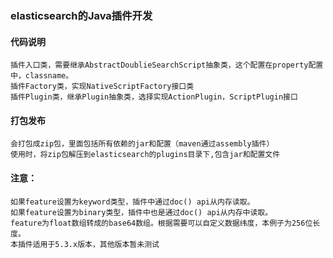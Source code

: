 ### elasticsearch的Java插件开发
#### 代码说明
    插件入口类，需要继承AbstractDoublieSearchScript抽象类，这个配置在property配置中，classname。
    插件Factory类，实现NativeScriptFactory接口类
    插件Plugin类，继承Plugin抽象类，选择实现ActionPlugin，ScriptPlugin接口
#### 打包发布
    会打包成zip包，里面包括所有依赖的jar和配置（maven通过assembly插件）
    使用时，将zip包解压到elasticsearch的plugins目录下,包含jar和配置文件
        
#### 注意：
    如果feature设置为keyword类型，插件中通过doc() api从内存读取。
    如果feature设置为binary类型，插件中也是通过doc() api从内存中读取。
    feature为float数组转成的base64数组。根据需要可以自定义数据纬度，本例子为256位长度。
    本插件适用于5.3.x版本，其他版本暂未测试
